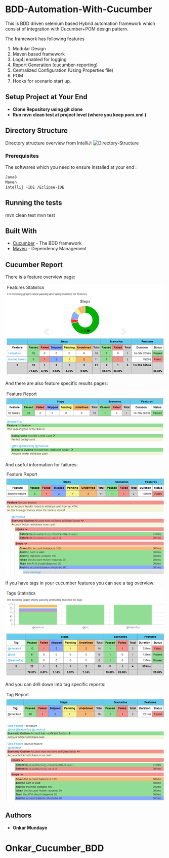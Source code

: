 # BDD-Automation-With-Cucumber

This is BDD driven selenium based Hybrid automation framework which consist of integration with Cucumber+POM design pattern.

The framework has following features 

1. Modular Design
2. Maven based framework
3. Log4j enabled for logging
4. Report Generation (cucumber-reporting) 
5. Centralized Configuration (Using Properties file)
6. POM
7. Hooks for scenario start up.

## Setup Project at Your End
- **Clone Repository using git clone** 
- **Run mvn clean test at project level (where you keep pom.xml )** 

## Directory Structure
Directory structure overview from IntelliJ:
![Directory-Structure](https://github.com/onkarmundaye18/BDDAutomationWithCucumber/blob/master/blob/DirectoryStructure.JPG)

### Prerequisites

The softwares which you need to ensure installed at your end : 

```
Java8
Maven
Intellij -IDE /Eclipse-IDE
```

## Running the tests

mvn clean test
mvn test

## Built With

* [Cucumber](https://cucumber.io/tools/cucumber-open/) - The BDD framework
* [Maven](https://maven.apache.org/) - Dependency Management

## Cucumber Report

There is a feature overview page:

![feature overview page](https://github.com/damianszczepanik/cucumber-reporting/raw/master/.README/feature-overview.png)

And there are also feature specific results pages:

![feature specific page passing](https://github.com/damianszczepanik/cucumber-reporting/raw/master/.README/feature-passed.png)

And useful information for failures:

![feature specific page passing](https://github.com/damianszczepanik/cucumber-reporting/raw/master/.README/feature-failed.png)

If you have tags in your cucumber features you can see a tag overview:

![Tag overview](https://github.com/damianszczepanik/cucumber-reporting/raw/master/.README/tag-overview.png)

And you can drill down into tag specific reports:

![Tag report](https://github.com/damianszczepanik/cucumber-reporting/raw/master/.README/tag-report.png)



## Authors

* **Onkar Mundaye**


# Onkar_Cucumber_BDD
